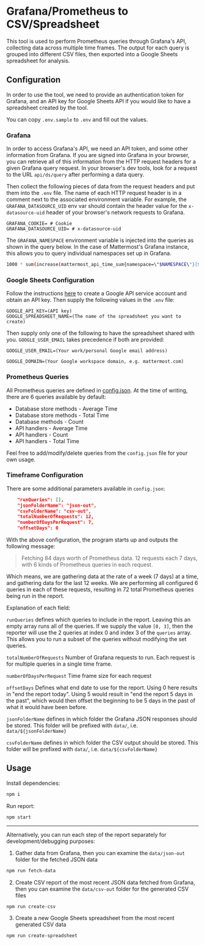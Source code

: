 # Grafana/Prometheus to CSV/Spreadsheet

This tool is used to perform Prometheus queries through Grafana's API, collecting data across multiple time frames. The output for each query is grouped into different CSV files, then exported into a Google Sheets spreadsheet for analysis.

## Configuration

In order to use the tool, we need to provide an authentication token for Grafana, and an API key for Google Sheets API if you would like to have a spreadsheet created by the tool.

You can copy `.env.sample` to `.env` and fill out the values.

### Grafana

In order to access Grafana's API, we need an API token, and some other information from Grafana. If you are signed into Grafana in your browser, you can retrieve all of this information from the HTTP request headers for a given Grafana query request. In your browser's dev tools, look for a request to the URL `api/ds/query` after performing a data query.

Then collect the following pieces of data from the request headers and put them into the `.env` file. The name of each HTTP request header is in a comment next to the associated environment variable. For example, the `GRAFANA_DATASOURCE_UID` env var should contain the header value for the `x-datasource-uid` header of your browser's network requests to Grafana.

```
GRAFANA_COOKIE= # Cookie
GRAFANA_DATASOURCE_UID= # x-datasource-uid
```

The `GRAFANA_NAMESPACE` environment variable is injected into the queries as shown in the query below. In the case of Mattermost's Grafana instance, this allows you to query individual namespaces set up in Grafana.

```sh
1000 * sum(increase(mattermost_api_time_sum{namespace=\"$NAMESPACE\"}[$__range])) by (handler)
```

### Google Sheets Configuration

Follow the instructions [here](https://support.google.com/a/answer/7378726) to create a Google API service account and obtain an API key. Then supply the following values in the `.env` file:

```
GOOGLE_API_KEY=(API key)
GOOGLE_SPREADSHEET_NAME=(The name of the spreadsheet you want to create)
```

Then supply only one of the following to have the spreadsheet shared with you. `GOOGLE_USER_EMAIL` takes precedence if both are provided:

```
GOOGLE_USER_EMAIL=(Your work/personal Google email address)

GOOGLE_DOMAIN=(Your Google workspace domain, e.g. mattermost.com)
```

### Prometheus Queries

All Prometheus queries are defined in [config.json](./config.json). At the time of writing, there are 6 queries available by default:

- Database store methods - Average Time
- Database store methods - Total Time
- Database methods - Count
- API handlers - Average Time
- API handlers - Count
- API handlers - Total Time

Feel free to add/modify/delete queries from the `config.json` file for your own usage.

### Timeframe Configuration

There are some additional parameters available in `config.json`:

```json
    "runQueries": [],
    "jsonFolderName": "json-out",
    "csvFolderName": "csv-out",
    "totalNumberOfRequests": 12,
    "numberOfDaysPerRequest": 7,
    "offsetDays": 0
```

With the above configuration, the program starts up and outputs the following message:

> Fetching 84 days worth of Prometheus data. 12 requests each 7 days, with 6 kinds of Prometheus queries in each request.

Which means, we are gathering data at the rate of a week (7 days) at a time, and gathering data for the last 12 weeks. We are performing all configured 6 queries in each of these requests, resulting in 72 total Prometheus queries being run in the report.

Explanation of each field:

`runQueries` defines which queries to include in the report. Leaving this an empty array runs all of the queries. If we supply the value `[0, 3]`, then the reporter will use the 2 queries at index 0 and index 3 of the `queries` array. This allows you to run a subset of the queries without modifying the set queries.

`totalNumberOfRequests` Number of Grafana requests to run. Each request is for multiple queries in a single time frame.

`numberOfDaysPerRequest` Time frame size for each request

`offsetDays` Defines what end date to use for the report. Using 0 here results in "end the report today". Using 5 would result in "end the report 5 days in the past", which would then offset the beginning to be 5 days in the past of what it would have been before.

`jsonFolderName` defines in which folder the Grafana JSON responses should be stored. This folder will be prefixed with `data/`, i.e. `data/${jsonFolderName}`

`csvFolderName` defines in which folder the CSV output should be stored. This folder will be prefixed with `data/`, i.e. `data/${csvFolderName}`

## Usage

Install dependencies:

```sh
npm i
```

Run report:

```sh
npm start
```

---

Alternatively, you can run each step of the report separately for development/debugging purposes:

1. Gather data from Grafana, then you can examine the `data/json-out` folder for the fetched JSON data

```sh
npm run fetch-data
```

2. Create CSV report of the most recent JSON data fetched from Grafana, then you can examine the `data/csv-out` folder for the generated CSV files

```sh
npm run create-csv
```

3. Create a new Google Sheets spreadsheet from the most recent generated CSV data

```sh
npm run create-spreadsheet
```
